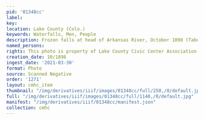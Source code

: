 ```yaml
---
pid: '01348cc'
label: 
key: 
location: Lake County (Colo.)
keywords: Waterfalls, Men, People
description: Frozen falls at head of Arkansas River, October 1898 (Tabor home)
named_persons: 
rights: This photo is property of Lake County Civic Center Association.
creation_date: 10/1898
ingest_date: '2021-03-30'
format: Photo
source: Scanned Negative
order: '1271'
layout: cmhc_item
thumbnail: "/img/derivatives/iiif/images/01348cc/full/250,/0/default.jpg"
full: "/img/derivatives/iiif/images/01348cc/full/1140,/0/default.jpg"
manifest: "/img/derivatives/iiif/01348cc/manifest.json"
collection: cmhc
---
```

